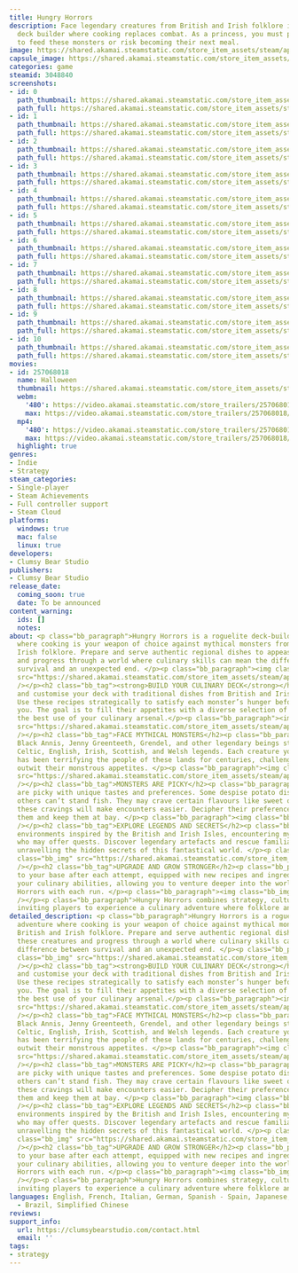 ```yaml
---
title: Hungry Horrors
description: Face legendary creatures from British and Irish folklore in this roguelite
  deck builder where cooking replaces combat. As a princess, you must prepare dishes
  to feed these monsters or risk becoming their next meal.
image: https://shared.akamai.steamstatic.com/store_item_assets/steam/apps/3048840/header.jpg?t=1732778157
capsule_image: https://shared.akamai.steamstatic.com/store_item_assets/steam/apps/3048840/a2ca949b59f41b9652da8012b55ad79d099e4b61/capsule_231x87.jpg?t=1732778157
categories: game
steamid: 3048840
screenshots:
- id: 0
  path_thumbnail: https://shared.akamai.steamstatic.com/store_item_assets/steam/apps/3048840/ss_7afd40dc86bdbdd72f17830efd3f5904d0b694f0.600x338.jpg?t=1732778157
  path_full: https://shared.akamai.steamstatic.com/store_item_assets/steam/apps/3048840/ss_7afd40dc86bdbdd72f17830efd3f5904d0b694f0.1920x1080.jpg?t=1732778157
- id: 1
  path_thumbnail: https://shared.akamai.steamstatic.com/store_item_assets/steam/apps/3048840/ss_93cefa31ff6799a006c51993d19be4b325ba6c22.600x338.jpg?t=1732778157
  path_full: https://shared.akamai.steamstatic.com/store_item_assets/steam/apps/3048840/ss_93cefa31ff6799a006c51993d19be4b325ba6c22.1920x1080.jpg?t=1732778157
- id: 2
  path_thumbnail: https://shared.akamai.steamstatic.com/store_item_assets/steam/apps/3048840/ss_b0aed2c5adf7cd9ee76d642f40b70dd804a3e6ae.600x338.jpg?t=1732778157
  path_full: https://shared.akamai.steamstatic.com/store_item_assets/steam/apps/3048840/ss_b0aed2c5adf7cd9ee76d642f40b70dd804a3e6ae.1920x1080.jpg?t=1732778157
- id: 3
  path_thumbnail: https://shared.akamai.steamstatic.com/store_item_assets/steam/apps/3048840/ss_648844e6717be5886d8c850c965277c79b17c832.600x338.jpg?t=1732778157
  path_full: https://shared.akamai.steamstatic.com/store_item_assets/steam/apps/3048840/ss_648844e6717be5886d8c850c965277c79b17c832.1920x1080.jpg?t=1732778157
- id: 4
  path_thumbnail: https://shared.akamai.steamstatic.com/store_item_assets/steam/apps/3048840/ss_26eaa8518579c85691f1972d49d63114478b4a57.600x338.jpg?t=1732778157
  path_full: https://shared.akamai.steamstatic.com/store_item_assets/steam/apps/3048840/ss_26eaa8518579c85691f1972d49d63114478b4a57.1920x1080.jpg?t=1732778157
- id: 5
  path_thumbnail: https://shared.akamai.steamstatic.com/store_item_assets/steam/apps/3048840/ss_3f3f6adb853c93b5e073af75d480514e0a37e65d.600x338.jpg?t=1732778157
  path_full: https://shared.akamai.steamstatic.com/store_item_assets/steam/apps/3048840/ss_3f3f6adb853c93b5e073af75d480514e0a37e65d.1920x1080.jpg?t=1732778157
- id: 6
  path_thumbnail: https://shared.akamai.steamstatic.com/store_item_assets/steam/apps/3048840/ss_79eefbfc9bf55f0fd70da850dcb856e805f65796.600x338.jpg?t=1732778157
  path_full: https://shared.akamai.steamstatic.com/store_item_assets/steam/apps/3048840/ss_79eefbfc9bf55f0fd70da850dcb856e805f65796.1920x1080.jpg?t=1732778157
- id: 7
  path_thumbnail: https://shared.akamai.steamstatic.com/store_item_assets/steam/apps/3048840/ss_98bd0b53139dd1ea75d7e3c679db514cf23ed121.600x338.jpg?t=1732778157
  path_full: https://shared.akamai.steamstatic.com/store_item_assets/steam/apps/3048840/ss_98bd0b53139dd1ea75d7e3c679db514cf23ed121.1920x1080.jpg?t=1732778157
- id: 8
  path_thumbnail: https://shared.akamai.steamstatic.com/store_item_assets/steam/apps/3048840/ss_5a745458f74493824bf45e9a6e7ddf949d0d1e6c.600x338.jpg?t=1732778157
  path_full: https://shared.akamai.steamstatic.com/store_item_assets/steam/apps/3048840/ss_5a745458f74493824bf45e9a6e7ddf949d0d1e6c.1920x1080.jpg?t=1732778157
- id: 9
  path_thumbnail: https://shared.akamai.steamstatic.com/store_item_assets/steam/apps/3048840/ss_1d6ecd2749dce04b1bea8705a0df311ef064ed03.600x338.jpg?t=1732778157
  path_full: https://shared.akamai.steamstatic.com/store_item_assets/steam/apps/3048840/ss_1d6ecd2749dce04b1bea8705a0df311ef064ed03.1920x1080.jpg?t=1732778157
- id: 10
  path_thumbnail: https://shared.akamai.steamstatic.com/store_item_assets/steam/apps/3048840/ss_942b1d7664a4fdec9a680514afe8c01e8afd4483.600x338.jpg?t=1732778157
  path_full: https://shared.akamai.steamstatic.com/store_item_assets/steam/apps/3048840/ss_942b1d7664a4fdec9a680514afe8c01e8afd4483.1920x1080.jpg?t=1732778157
movies:
- id: 257068018
  name: Halloween
  thumbnail: https://shared.akamai.steamstatic.com/store_item_assets/steam/apps/257068018/b5c50e5b17ba4765eb56c37a624cd5b8df2b8362/movie_600x337.jpg?t=1729800938
  webm:
    '480': https://video.akamai.steamstatic.com/store_trailers/257068018/movie480_vp9.webm?t=1729800938
    max: https://video.akamai.steamstatic.com/store_trailers/257068018/movie_max_vp9.webm?t=1729800938
  mp4:
    '480': https://video.akamai.steamstatic.com/store_trailers/257068018/movie480.mp4?t=1729800938
    max: https://video.akamai.steamstatic.com/store_trailers/257068018/movie_max.mp4?t=1729800938
  highlight: true
genres:
- Indie
- Strategy
steam_categories:
- Single-player
- Steam Achievements
- Full controller support
- Steam Cloud
platforms:
  windows: true
  mac: false
  linux: true
developers:
- Clumsy Bear Studio
publishers:
- Clumsy Bear Studio
release_date:
  coming_soon: true
  date: To be announced
content_warning:
  ids: []
  notes:
about: <p class="bb_paragraph">Hungry Horrors is a roguelite deck-building adventure
  where cooking is your weapon of choice against mythical monsters from British and
  Irish folklore. Prepare and serve authentic regional dishes to appease these creatures
  and progress through a world where culinary skills can mean the difference between
  survival and an unexpected end. </p><p class="bb_paragraph"><img class="bb_img"
  src="https://shared.akamai.steamstatic.com/store_item_assets/steam/apps/3048840/extras/cooking-cards.gif?t=1732778157"
  /></p><h2 class="bb_tag"><strong>BUILD YOUR CULINARY DECK</strong></h2><p class="bb_paragraph">Craft
  and customise your deck with traditional dishes from British and Irish cuisine.
  Use these recipes strategically to satisfy each monster’s hunger before they reach
  you. The goal is to fill their appetites with a diverse selection of dishes, making
  the best use of your culinary arsenal.</p><p class="bb_paragraph"><img class="bb_img"
  src="https://shared.akamai.steamstatic.com/store_item_assets/steam/apps/3048840/extras/Discovered.gif?t=1732778157"
  /></p><h2 class="bb_tag">FACE MYTHICAL MONSTERS</h2><p class="bb_paragraph">Meet
  Black Annis, Jenny Greenteeth, Grendel, and other legendary beings straight from
  Celtic, English, Irish, Scottish, and Welsh legends. Each creature you encounter
  has been terrifying the people of these lands for centuries, challenging you to
  outwit their monstrous appetites. </p><p class="bb_paragraph"><img class="bb_img"
  src="https://shared.akamai.steamstatic.com/store_item_assets/steam/apps/3048840/extras/b.annis-intro.gif?t=1732778157"
  /></p><h2 class="bb_tag">MONSTERS ARE PICKY</h2><p class="bb_paragraph">Monsters
  are picky with unique tastes and preferences. Some despise potato dishes, while
  others can’t stand fish. They may crave certain flavours like sweet or bitter—satisfying
  these cravings will make encounters easier. Decipher their preferences to outsmart
  them and keep them at bay. </p><p class="bb_paragraph"><img class="bb_img" src="https://shared.akamai.steamstatic.com/store_item_assets/steam/apps/3048840/extras/glaistig-love.gif?t=1732778157"
  /></p><h2 class="bb_tag">EXPLORE LEGENDS AND SECRETS</h2><p class="bb_paragraph">Traverse
  environments inspired by the British and Irish Isles, encountering mythical creatures
  who may offer quests. Discover legendary artefacts and rescue familiars to aid you,
  unravelling the hidden secrets of this fantastical world. </p><p class="bb_paragraph"><img
  class="bb_img" src="https://shared.akamai.steamstatic.com/store_item_assets/steam/apps/3048840/extras/grendel_eats.gif?t=1732778157"
  /></p><h2 class="bb_tag">UPGRADE AND GROW STRONGER</h2><p class="bb_paragraph">Return
  to your base after each attempt, equipped with new recipes and ingredients. Enhance
  your culinary abilities, allowing you to venture deeper into the world of Hungry
  Horrors with each run. </p><p class="bb_paragraph"><img class="bb_img" src="https://shared.akamai.steamstatic.com/store_item_assets/steam/apps/3048840/extras/poison.gif?t=1732778157"
  /></p><p class="bb_paragraph">Hungry Horrors combines strategy, culture, and humour,
  inviting players to experience a culinary adventure where folklore and fantasy collide.</p>
detailed_description: <p class="bb_paragraph">Hungry Horrors is a roguelite deck-building
  adventure where cooking is your weapon of choice against mythical monsters from
  British and Irish folklore. Prepare and serve authentic regional dishes to appease
  these creatures and progress through a world where culinary skills can mean the
  difference between survival and an unexpected end. </p><p class="bb_paragraph"><img
  class="bb_img" src="https://shared.akamai.steamstatic.com/store_item_assets/steam/apps/3048840/extras/cooking-cards.gif?t=1732778157"
  /></p><h2 class="bb_tag"><strong>BUILD YOUR CULINARY DECK</strong></h2><p class="bb_paragraph">Craft
  and customise your deck with traditional dishes from British and Irish cuisine.
  Use these recipes strategically to satisfy each monster’s hunger before they reach
  you. The goal is to fill their appetites with a diverse selection of dishes, making
  the best use of your culinary arsenal.</p><p class="bb_paragraph"><img class="bb_img"
  src="https://shared.akamai.steamstatic.com/store_item_assets/steam/apps/3048840/extras/Discovered.gif?t=1732778157"
  /></p><h2 class="bb_tag">FACE MYTHICAL MONSTERS</h2><p class="bb_paragraph">Meet
  Black Annis, Jenny Greenteeth, Grendel, and other legendary beings straight from
  Celtic, English, Irish, Scottish, and Welsh legends. Each creature you encounter
  has been terrifying the people of these lands for centuries, challenging you to
  outwit their monstrous appetites. </p><p class="bb_paragraph"><img class="bb_img"
  src="https://shared.akamai.steamstatic.com/store_item_assets/steam/apps/3048840/extras/b.annis-intro.gif?t=1732778157"
  /></p><h2 class="bb_tag">MONSTERS ARE PICKY</h2><p class="bb_paragraph">Monsters
  are picky with unique tastes and preferences. Some despise potato dishes, while
  others can’t stand fish. They may crave certain flavours like sweet or bitter—satisfying
  these cravings will make encounters easier. Decipher their preferences to outsmart
  them and keep them at bay. </p><p class="bb_paragraph"><img class="bb_img" src="https://shared.akamai.steamstatic.com/store_item_assets/steam/apps/3048840/extras/glaistig-love.gif?t=1732778157"
  /></p><h2 class="bb_tag">EXPLORE LEGENDS AND SECRETS</h2><p class="bb_paragraph">Traverse
  environments inspired by the British and Irish Isles, encountering mythical creatures
  who may offer quests. Discover legendary artefacts and rescue familiars to aid you,
  unravelling the hidden secrets of this fantastical world. </p><p class="bb_paragraph"><img
  class="bb_img" src="https://shared.akamai.steamstatic.com/store_item_assets/steam/apps/3048840/extras/grendel_eats.gif?t=1732778157"
  /></p><h2 class="bb_tag">UPGRADE AND GROW STRONGER</h2><p class="bb_paragraph">Return
  to your base after each attempt, equipped with new recipes and ingredients. Enhance
  your culinary abilities, allowing you to venture deeper into the world of Hungry
  Horrors with each run. </p><p class="bb_paragraph"><img class="bb_img" src="https://shared.akamai.steamstatic.com/store_item_assets/steam/apps/3048840/extras/poison.gif?t=1732778157"
  /></p><p class="bb_paragraph">Hungry Horrors combines strategy, culture, and humour,
  inviting players to experience a culinary adventure where folklore and fantasy collide.</p>
languages: English, French, Italian, German, Spanish - Spain, Japanese, Korean, Portuguese
  - Brazil, Simplified Chinese
reviews:
support_info:
  url: https://clumsybearstudio.com/contact.html
  email: ''
tags:
- strategy
---
```



